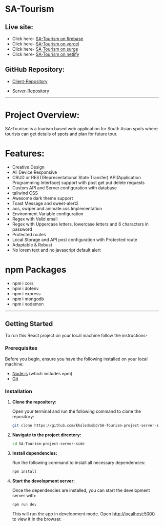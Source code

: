 # SA-Tourism

## Live site:

- Click here- [SA-Tourism on firebase](https://sa-tourism-khaled.web.app)
- Click here- [SA-Tourism on vercel](https://ph-a10-client-by-khaled.vercel.app)
- Click here- [SA-Tourism on surge](https://ph-a10-client-by-khaled.surge.sh)
- Click here-
  [SA-Tourism on netlify](https://ph-a10-client-by-khaled.netlify.app)

## GitHub Repository:

- [Client-Repository](https://github.com/khaledssbd/SA-Tourism-project-client-side)

- [Server-Repository](https://github.com/khaledssbd/SA-Tourism-project-server-side)

---

# Project Overview:

SA-Tourism is a tourism based web application for South Asian spots where
tourists can get details of spots and plan for future tour.

# Features:

- Creative Design
- All Device Responsive
- CRUD or REST(Representational State Transfer) API(Application Programming
  Interface) support with post get put delete requests
- Custom API and Server configuration with database
- tailwind CSS
- Awesome dark theme support
- Toast Message and sweet-alert2
- aos, swiper and animate.css Implementation
- Environment Variable configuration
- Regex with Valid email
- Regex with Uppercase letters, lowercase letters and 6 characters in password
- Protected routes
- Local Storage and API post configuration with Protected route
- Adaptable & Robust
- No lorem text and no javascript default alert

# npm Packages

- npm i cors
- npm i dotenv
- npm i express
- npm i mongodb
- npm i nodemon

---

## Getting Started

To run this React project on your local machine follow the instructions-

### Prerequisites

Before you begin, ensure you have the following installed on your local machine:

- [Node.js](https://nodejs.org/en/download/) (which includes npm)
- [Git](https://git-scm.com/)

### Installation

1. **Clone the repository:**

   Open your terminal and run the following command to clone the repository:

   ```bash
   git clone https://github.com/khaledssbd/SA-Tourism-project-server-side
   ```

2. **Navigate to the project directory:**

   ```bash
   cd SA-Tourism-project-server-side
   ```

3. **Install dependencies:**

   Run the following command to install all necessary dependencies:

   ```bash
   npm install
   ```

4. **Start the development server:**

   Once the dependencies are installed, you can start the development server
   with:

   ```bash
   npm run dev
   ```

   This will run the app in development mode. Open
   [http://localhost:5000](http://localhost:5000) to view it in the browser.

